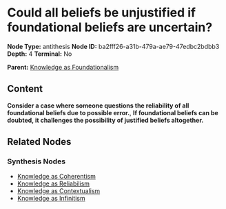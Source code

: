 # Could all beliefs be unjustified if foundational beliefs are uncertain?

**Node Type:** antithesis
**Node ID:** ba2fff26-a31b-479a-ae79-47edbc2bdbb3
**Depth:** 4
**Terminal:** No

**Parent:** [Knowledge as Foundationalism](knowledge-as-foundationalism-synthesis-569a8d0a-d9b3-4966-a1b6-d99a03c462a8.md)

## Content

**Consider a case where someone questions the reliability of all foundational beliefs due to possible error.**, **If foundational beliefs can be doubted, it challenges the possibility of justified beliefs altogether.**

## Related Nodes

### Synthesis Nodes

- [Knowledge as Coherentism](knowledge-as-coherentism-synthesis-7278c783-7d28-4f73-9d56-260baa798c02.md)
- [Knowledge as Reliabilism](knowledge-as-reliabilism-synthesis-0d864e97-15b5-485d-940c-a64c75901cbe.md)
- [Knowledge as Contextualism](knowledge-as-contextualism-synthesis-dd09d693-6104-4e51-86f1-67faaa8512fa.md)
- [Knowledge as Infinitism](knowledge-as-infinitism-synthesis-48be3124-e4c2-4c4a-8ff6-cd72680836ab.md)
